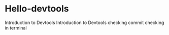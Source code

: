 # Hello-devtools
Introduction to Devtools
Introduction to Devtools 
checking commit
checking in terminal



